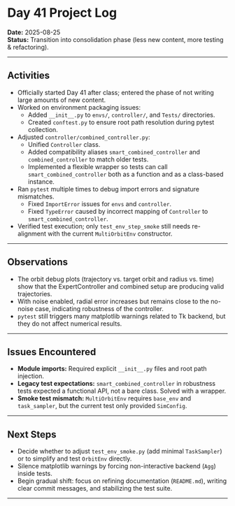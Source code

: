 # Day 41 Project Log

**Date:** 2025-08-25  
**Status:** Transition into consolidation phase (less new content, more testing & refactoring).

---

## Activities
- Officially started Day 41 after class; entered the phase of not writing large amounts of new content.
- Worked on environment packaging issues:
  - Added `__init__.py` to `envs/`, `controller/`, and `Tests/` directories.
  - Created `conftest.py` to ensure root path resolution during pytest collection.
- Adjusted `controller/combined_controller.py`:
  - Unified `Controller` class.
  - Added compatibility aliases `smart_combined_controller` and `combined_controller` to match older tests.
  - Implemented a flexible wrapper so tests can call `smart_combined_controller` both as a function and as a class-based instance.
- Ran `pytest` multiple times to debug import errors and signature mismatches.
  - Fixed `ImportError` issues for `envs` and `controller`.
  - Fixed `TypeError` caused by incorrect mapping of `Controller` to `smart_combined_controller`.
- Verified test execution; only `test_env_step_smoke` still needs re-alignment with the current `MultiOrbitEnv` constructor.

---

## Observations
- The orbit debug plots (trajectory vs. target orbit and radius vs. time) show that the ExpertController and combined setup are producing valid trajectories.
- With noise enabled, radial error increases but remains close to the no-noise case, indicating robustness of the controller.
- `pytest` still triggers many matplotlib warnings related to Tk backend, but they do not affect numerical results.

---

## Issues Encountered
- **Module imports:** Required explicit `__init__.py` files and root path injection.
- **Legacy test expectations:** `smart_combined_controller` in robustness tests expected a functional API, not a bare class. Solved with a wrapper.
- **Smoke test mismatch:** `MultiOrbitEnv` requires `base_env` and `task_sampler`, but the current test only provided `SimConfig`.

---

## Next Steps
- Decide whether to adjust `test_env_smoke.py` (add minimal `TaskSampler`) or to simplify and test `OrbitEnv` directly.
- Silence matplotlib warnings by forcing non-interactive backend (`Agg`) inside tests.
- Begin gradual shift: focus on refining documentation (`README.md`), writing clear commit messages, and stabilizing the test suite.

---
